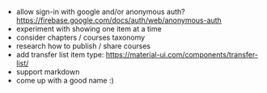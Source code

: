 - allow sign-in with google and/or anonymous auth? https://firebase.google.com/docs/auth/web/anonymous-auth
- experiment with showing one item at a time
- consider chapters / courses taxonomy
- research how to publish / share courses
- add transfer list item type: https://material-ui.com/components/transfer-list/
- support markdown
- come up with a good name :)
